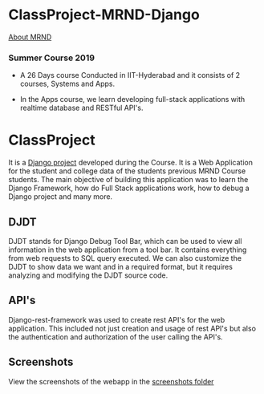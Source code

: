 # ClassProject-MRND-Django

[About MRND](http://missionrnd.com/about-us/)

### Summer Course 2019

- A 26 Days course Conducted in IIT-Hyderabad and it consists of 2 courses, Systems and Apps.
	
- In the Apps course, we learn developing full-stack applications with realtime database and RESTful API's.


# ClassProject

It is a [Django project](https://www.djangoproject.com/) developed during the Course. It is a Web Application for the student and college data of the students previous MRND Course students. The main objective of building this application was to learn the Django Framework, how do Full Stack applications work, how to debug a Django project and many more.

## DJDT

DJDT stands for Django Debug Tool Bar, which can be used to view all information in the web application from a tool bar. It contains everything from web requests to SQL query executed. We can also customize the DJDT to show data we want and in a required format, but it requires analyzing and modifying the DJDT source code.

## API's

Django-rest-framework was used to create rest API's for the web application. This included not just creation and usage of rest API's but also the authentication and authorization of the user calling the API's.

## Screenshots

View the screenshots of the webapp in the [screenshots folder](https://github.com/psrabhishek/ClassProject-MRND-Django/screenshots)
